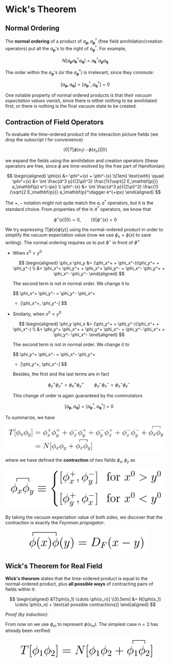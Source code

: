# Wick's Theorem

## Normal Ordering

The **normal ordering** of a product of $a_\mathbf{p}, a_\mathbf{p}^\dagger$ (free field annihilation/creation operators) put all the $a_\mathbf{p}$'s to the right of $a^\dagger_\mathbf{p}$. For example,

$$
N[a_\mathbf{p} a^\dagger_\mathbf{k} a_\mathbf{q}]
= a^\dagger_\mathbf{k} a_\mathbf{p} a_\mathbf{q}
$$

The order within the $a_\mathbf{p}$'s (or the $a^\dagger_\mathbf{p}$) is irrelevant, since they *commute*:

$$
[a_\mathbf{p}, a_\mathbf{q}] 
= [a_\mathbf{p}^\dagger, a_\mathbf{q}^\dagger] = 0
$$

One notable property of normal ordered products is that *their vacuum expectation values vanish*, since there is either nothing to be annihilated first, or there is nothing is the final vacuum state to be created. 

## Contraction of Field Operators

To evaluate the time-ordered product of the interaction picture fields (we drop the subscript $I$ for convenience)

$$
\langle 0 | T[\phi(x_1) \cdots \phi(x_n)] |0\rangle
$$

we expand the fields using the annihilation and creation operators (these operators are free, since $\phi$ are time-evolved by the free part of Hamiltonian)

$$
\begin{aligned}
    \phi(x) 
    &= \phi^+(x) + \phi^-(x)
    \\[1em]
    \text{with} \quad
    \phi^+(x) &= \int \frac{d^3 p}{(2\pi)^3} 
    \frac{1}{\sqrt{2 E_\mathbf{p}}}
    a_\mathbf{p} e^{-ipx} 
    \\
    \phi^-(x) &= \int \frac{d^3 p}{(2\pi)^3} 
    \frac{1}{\sqrt{2 E_\mathbf{p}}}
    a_\mathbf{p}^\dagger e^{+ipx} 
\end{aligned}
$$

The $+, -$ notation might not quite match the $a, a^\dagger$ operators, but it is the standard choice. From properties of the $a, a^\dagger$ operators, we know that

$$
\phi^+(x) |0\rangle = 0, \qquad
\langle 0 | \phi^-(x) = 0
$$

We try expressing $T[\phi(x) \phi(y)]$ using the normal-ordered product in order to simplify the vacuum expectation value (now we use $\phi_x = \phi(x)$ to save writing). The normal ordering requires us to put $\phi^-$ in front of $\phi^+$

- When $x^0 > y^0$

    $$
    \begin{aligned}
        \phi_x \phi_y
        &= (\phi_x^+ + \phi_x^-)(\phi_y^+ + \phi_y^-)
        \\
        &= \phi_x^+ \phi_y^+ + \phi_x^+ \phi_y^-
        + \phi_x^- \phi_y^+ + \phi_x^- \phi_y^-
    \end{aligned}
    $$

    The second term is not in normal order. We change it to 

    $$
    \phi_x^+ \phi_y^- = \phi_y^- \phi_x^+
    + [\phi_x^+, \phi_y^-]
    $$

- Similarly, when $x^0 < y^0$
    
    $$
    \begin{aligned}
        \phi_y \phi_x
        &= (\phi_y^+ + \phi_y^-)(\phi_x^+ + \phi_x^-)
        \\
        &= \phi_y^+ \phi_x^+ + \phi_y^+ \phi_x^-
        + \phi_y^- \phi_x^+ + \phi_y^- \phi_x^-
    \end{aligned}
    $$

    The second term is not in normal order. We change it to 

    $$
    \phi_y^+ \phi_x^- = \phi_x^- \phi_y^+
    + [\phi_y^+, \phi_x^-]
    $$

    Besides, the first and the last terms are in fact

    $$
    \phi_y^+ \phi_x^+ = \phi_x^+ \phi_y^+ \qquad
    \phi_y^- \phi_x^- = \phi_x^- \phi_y^-
    $$

    This change of order is again guaranteed by the commutators

    $$
    [a_\mathbf{p}, a_\mathbf{q}] 
    = [a_\mathbf{p}^\dagger, a_\mathbf{q}^\dagger] = 0
    $$

To summarize, we have

<center> 
<img src="Figures/contr.svg" style="background-color:white">
</center>

where we have defined the **contraction** of *two* fields $\phi_x, \phi_y$ as

<center> 
<img src="Figures/contr_def.svg" style="background-color:white">
</center>

By taking the vacuum expectation value of both sides, we discover that the contraction is exactly the *Feynman propagator*:

<center> 
<img src="Figures/contr_feyn_prop.svg" style="background-color:white">
</center>

## Wick's Theorem for Real Field

**Wick's theorem** states that the time-ordered product is equal to the normal-ordered product, plus **all possible ways** of contracting pairs of fields within it:

$$
\begin{aligned}
    &T[\phi(x_1) \cdots \phi(x_n)]
    \\[0.5em]
    &= N[\phi(x_1) \cdots \phi(x_n) + \text{all possible contractions}]
\end{aligned}
$$

*Proof (by induction)*:

From now on we use $\phi_m$ to represent $\phi(x_m)$. The simplest case $n = 2$ has already been verified:

<center> 
<img src="Figures/wick_2.svg" style="background-color:white">
</center>
